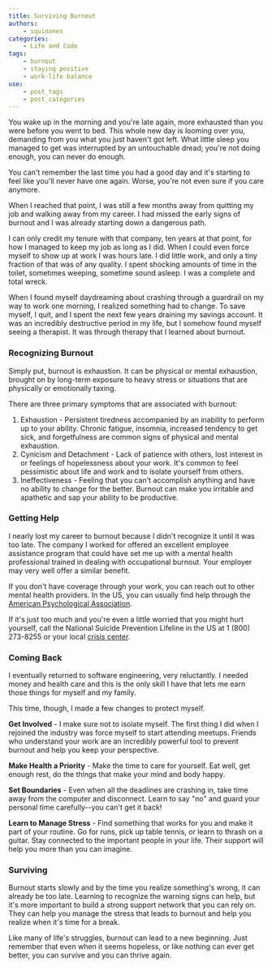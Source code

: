 ```yaml
---
title: Surviving Burnout
authors:
    - squinones
categories:
    - Life and Code
tags:
    - burnout
    - staying positive
    - work-life balance
use:
    - post_tags
    - post_categories
---
```


You wake up in the morning and you're late again, more exhausted than you were before you went to bed. This whole new day is looming over you, demanding from you what you just haven't got left. What little sleep you managed to get was interrupted by an untouchable dread; you're not doing enough, you can never do enough.

You can't remember the last time you had a good day and it's starting to feel like you'll never have one again. Worse, you're not even sure if you care anymore.

When I reached that point, I was still a few months away from quitting my job and walking away from my career. I had missed the early signs of burnout and I was already starting down a dangerous path. 

I can only credit my tenure with that company, ten years at that point, for how I managed to keep my job as long as I did. When I could even force myself to show up at work I was hours late. I did little work, and only a tiny fraction of that was of any quality. I spent shocking amounts of time in the toilet, sometimes weeping, sometime sound asleep. I was a complete and total wreck.

When I found myself daydreaming about crashing through a guardrail on my way to work one morning, I realized something had to change. To save myself, I quit, and I spent the next few years draining my savings account. It was an incredibly destructive period in my life, but I somehow found myself seeing a therapist. It was through therapy that I learned about burnout.

### Recognizing Burnout
Simply put, burnout is exhaustion. It can be physical or mental exhaustion, brought on by long-term exposure to heavy stress or situations that are physically or emotionally taxing. 

There are three primary symptoms that are associated with burnout:

1. Exhaustion - Persistent tiredness accompanied by an inability to perform up to your ability. Chronic fatigue, insomnia, increased tendency to get sick, and forgetfulness are common signs of physical and mental exhaustion.
2. Cynicism and Detachment - Lack of patience with others, lost interest in or feelings of hopelessness about your work. It's common to feel pessimistic about life and work and to isolate yourself from others.
3. Ineffectiveness - Feeling that you can't accomplish anything and have no ability to change for the better. Burnout can make you irritable and apathetic and sap your ability to be productive.

### Getting Help
I nearly lost my career to burnout because I didn't recognize it until it was too late. The company I worked for offered an excellent employee assistance program that could have set me up with a mental health professional trained in dealing with occupational burnout. Your employer may very well offer a similar benefit. 

If you don't have coverage through your work, you can reach out to other mental health providers. In the US, you can usually find help through the [American Psychological Association](http://apa.org/practice/programs/campaign/index.aspx).

If it's just too much and you're even a little worried that you might hurt yourself, call the National Suicide Prevention Lifeline in the US at 1 (800) 273-8255 or your local [crisis center](http://www.iasp.info/resources/Crisis_Centres).

### Coming Back
I eventually returned to software engineering, very reluctantly. I needed money and health care and this is the only skill I have that lets me earn those things for myself and my family.

This time, though, I made a few changes to protect myself. 

**Get Involved** - I make sure not to isolate myself. The first thing I did when I rejoined the industry was force myself to start attending meetups. Friends who understand your work are an incredibly powerful tool to prevent burnout and help you keep your perspective. 

**Make Health a Priority** - Make the time to care for yourself. Eat well, get enough rest, do the  things that make your mind and body happy.

**Set Boundaries** - Even when all the deadlines are crashing in, take time away from the computer and disconnect. Learn to say "no" and guard your personal time carefully--you can't get it back!

**Learn to Manage Stress** - Find something that works for you and make it part of your routine. Go for runs, pick up table tennis, or learn to thrash on a guitar. Stay connected to the important people in your life. Their support will help you more than you can imagine.


### Surviving
Burnout starts slowly and by the time you realize something's wrong, it can already be too late. Learning to recognize the warning signs can help, but it's more important to build a strong support network that you can rely on. They can help you manage the stress that leads to burnout and help you realize when it's time for a break.

Like many of life's struggles, burnout can lead to a new beginning. Just remember that even when it seems hopeless, or like nothing can ever get better, you can survive and you can thrive again.
